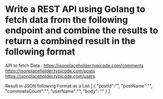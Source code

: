 # Write a REST API using Golang to fetch data from the following endpoint and combine the results to return a combined result in the following format
API to fetch Data :
https://jsonplaceholder.typicode.com/comments
https://jsonplaceholder.typicode.com/posts
https://jsonplaceholder.typicode.com/users

Result in JSON following Format as a List
[
{
"postId":"",
"postName":"",
"commnetsCount":"",
”userName":"",
"body": ""
}
]
